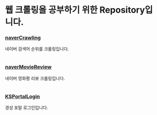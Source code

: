 # 웹 크롤링을 공부하기 위한 Repository입니다.

### [naverCrawling](https://github.com/clianor/WebCrawling/blob/master/1.%20naverSearchRank.py)
네이버 검색어 순위를 크롤링입니다.
<br><br>
### [naverMovieReview](https://github.com/clianor/WebCrawling/blob/master/2.%20naverMovieReview.py)
네이버 영화평 리뷰 크롤링입니다.
<br><br>
### [KSPortalLogin](https://github.com/clianor/WebCrawling/blob/master/3.%20KSLogin.py)
경성 포탈 로그인입니다.
<br><br>
